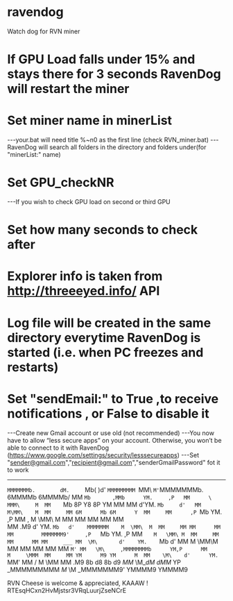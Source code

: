 # ravendog
Watch dog for RVN miner

# If GPU Load falls under 15% and stays there for 3 seconds RavenDog will restart the miner
# Set miner name in minerList 
  ---your.bat will need title %~n0 as the first line (check RVN_miner.bat)
  ---RavenDog will search all folders in the directory and folders under(for "minerList:" name)
# Set GPU_checkNR 
  ---If you wish to check GPU load on second or third GPU
# Set how many seconds to check after
# Explorer info is taken from http://threeeyed.info/ API
# Log file will be created in the same directory everytime RavenDog is started (i.e. when PC freezes and restarts)
# Set "sendEmail:" to True ,to receive notifications , or False to disable it
  ---Create new Gmail account or use old (not recommended)
  ---You now have to allow “less secure apps” on your account. Otherwise, you won’t be able to connect to it with RavenDog (https://www.google.com/settings/security/lesssecureapps)
  ---Set "sender@gmail.com","recipient@gmail.com","senderGmailPassword" fot it to work

  
  ________           _      ____     ___ __________ ___      ___________      ____       ____   
`MMMMMMMb.        dM.     `Mb(     )d' `MMMMMMMMM `MM\     `M'`MMMMMMMb.   6MMMMb     6MMMMb/ 
 MM    `Mb       ,MMb      YM.     ,P   MM      \  MMM\     M  MM    `Mb  8P    Y8   8P    YM 
 MM     MM       d'YM.     `Mb     d'   MM         M\MM\    M  MM     MM 6M      Mb 6M      Y 
 MM     MM      ,P `Mb      YM.   ,P    MM    ,    M \MM\   M  MM     MM MM      MM MM        
 MM    .M9      d'  YM.     `Mb   d'    MMMMMMM    M  \MM\  M  MM     MM MM      MM MM        
 MMMMMMM9'     ,P   `Mb      YM. ,P     MM    `    M   \MM\ M  MM     MM MM      MM MM     ___
 MM  \M\       d'    YM.     `Mb d'     MM         M    \MM\M  MM     MM MM      MM MM     `M'
 MM   \M\     ,MMMMMMMMb      YM,P      MM         M     \MMM  MM     MM YM      M9 YM      M 
 MM    \M\    d'      YM.     `MM'      MM      /  M      \MM  MM    .M9  8b    d8   8b    d9 
_MM_    \M\__dM_     _dMM_     YP      _MMMMMMMMM _M_      \M _MMMMMMM9'   YMMMM9     YMMMM9 

RVN Cheese is welcome & appreciated, KAAAW ! RTEsqHCxn2HvMjstsr3VRqLuurjZseNCrE

